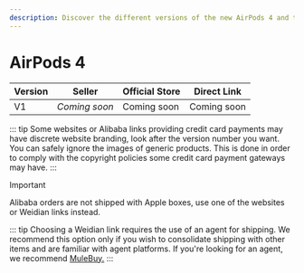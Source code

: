```yaml
---
description: Discover the different versions of the new AirPods 4 and their associated sellers. Find official stores and direct links to purchase AirPods 4 replicas.
---
```


# AirPods 4

| Version         | Seller    | Official Store                                                                                       | Direct Link                                          |
|-----------------|-----------|------------------------------------------------------------------------------------------------------|------------------------------------------------------|
| V1             | *Coming soon* | Coming soon                                                       | Coming soon            |


::: tip
Some websites or Alibaba links providing credit card payments may have discrete website branding, look after the version number you want. You can safely ignore the images of generic products. This is done in order to comply with the copyright policies some credit card payment gateways may have. 
:::

> [!IMPORTANT]
> Alibaba orders are not shipped with Apple boxes, use one of the websites or Weidian links instead.

::: tip
Choosing a Weidian link requires the use of an agent for shipping. We recommend this option only if you wish to consolidate shipping with other items and are familiar with agent platforms. If you're looking for an agent, we recommend [MuleBuy.](https://airreps.link/mulebuy)
:::